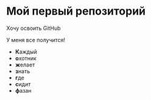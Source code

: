 # Мой первый репозиторий

Хочу освоить GitHub

У меня все получится!

 * **К**аждый 
* **о**хотник 
* **ж**елает 
* **з**нать
* **г**де 
* **с**идит 
* **ф**азан
